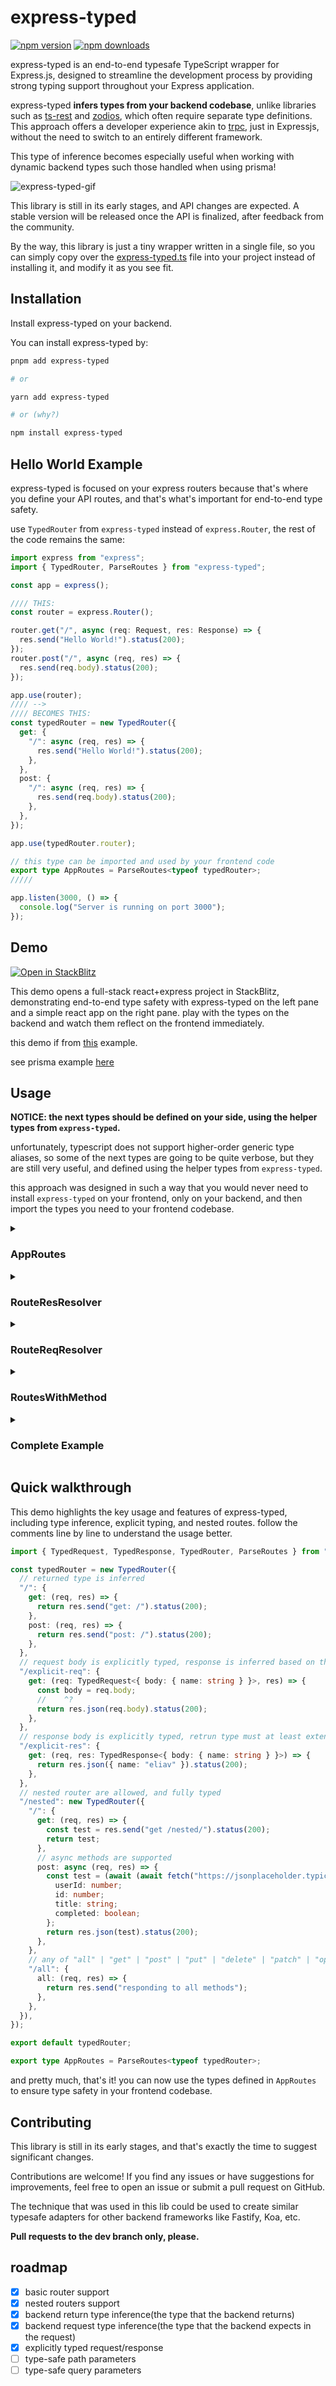 # express-typed

[![npm version](https://badge.fury.io/js/express-typed.svg)](https://www.npmjs.com/package/express-typed)
[![npm downloads](https://img.shields.io/npm/dm/express-typed.svg)](https://www.npmjs.com/package/express-typed)

express-typed is an end-to-end typesafe TypeScript wrapper for Express.js, designed to streamline the development
process by providing strong typing support throughout your Express application.

express-typed **infers types from your backend codebase**, unlike libraries such as [ts-rest](https://ts-rest.com/)
and [zodios](https://www.zodios.org/), which often require separate type definitions. This approach offers a developer
experience akin to [trpc](https://trpc.io/), just in Expressjs, without the need to switch to an entirely different
framework.

This type of inference becomes especially useful when working with dynamic backend types such those handled when using
prisma!

![express-typed-gif](https://github.com/Eliav2/express-typed/assets/47307889/9c8d9406-73b8-4932-8312-282c9e56988d)

This library is still in its early stages, and API changes are expected. A stable version will be released once the API
is finalized, after feedback from the community.

By the way, this library is just a tiny wrapper written in a single file, so you can simply copy over
the [express-typed.ts](https://github.com/Eliav2/express-typed/blob/main/packages/express-typed/src/express-typed.ts)
file into your project instead of installing it, and modify it as you see fit.

## Installation

Install express-typed on your backend.

You can install express-typed by:

```bash
pnpm add express-typed

# or

yarn add express-typed

# or (why?)

npm install express-typed
```

## Hello World Example

express-typed is focused on your express routers because that's where you define your API routes, and that's what's
important for end-to-end type safety.

use `TypedRouter` from `express-typed` instead of `express.Router`, the rest of the code remains the same:

```typescript
import express from "express";
import { TypedRouter, ParseRoutes } from "express-typed";

const app = express();

//// THIS:
const router = express.Router();

router.get("/", async (req: Request, res: Response) => {
  res.send("Hello World!").status(200);
});
router.post("/", async (req, res) => {
  res.send(req.body).status(200);
});

app.use(router);
//// -->
//// BECOMES THIS:
const typedRouter = new TypedRouter({
  get: {
    "/": async (req, res) => {
      res.send("Hello World!").status(200);
    },
  },
  post: {
    "/": async (req, res) => {
      res.send(req.body).status(200);
    },
  },
});

app.use(typedRouter.router);

// this type can be imported and used by your frontend code
export type AppRoutes = ParseRoutes<typeof typedRouter>;
/////

app.listen(3000, () => {
  console.log("Server is running on port 3000");
});
```

## Demo

[![Open in StackBlitz](https://developer.stackblitz.com/img/open_in_stackblitz.svg)](https://stackblitz.com/github/Eliav2/express-typed/tree/main?startScript=start-demo&file=examples/fullstack_react_express-typed/express-typed-demo/src/routes/index.routes.ts&file=examples/fullstack_react_express-typed/frontend-demo/src/App.tsx)

This demo opens a full-stack react+express project in StackBlitz, demonstrating end-to-end type safety with
express-typed on the left pane and a simple react app on the right pane. play with the types on the backend and watch
them reflect on the frontend immediately.

this demo if from [this](/examples/fullstack_react_express-typed) example.

see prisma example [here](/examples/express-typed-prisma/src/routes/typed.routes.ts)

## Usage

**NOTICE: the next types should be defined on your side, using the helper types from `express-typed`.**

unfortunately, typescript does not support higher-order generic type aliases, so some of the next types are going to be
quite verbose, but they are still very useful, and defined using the helper types from `express-typed`.

this approach was designed in such a way that you would never need to install `express-typed` on your frontend, only on
your backend, and then import the types you need to your frontend codebase.

<details>

<summary>

### AppRoutes

</summary>

Once your TypedRouter is defined, You start by extracting the relevant types from your TypedRouter instance by using
the `ParseRoutes` type.

```ts
export type AppRoutes = ParseRoutes<typeof typedRouter>;
```

`ParseRoutes` is a helper type that extracts all routes information from the TypedRouter and flattens nested
TypedRouters.

`AppRoutes` would be now used with all the helper types from `express-typed` to extract the information you need from
the routes. never pass `typeof typedRouter` directly to the helper types, always use `AppRoutes`.

if this lib does not provide the type you need, you can always extract it from `AppRoutes` entirely yourself, or by
utilizing helper types from `express-typed`.

</details>

<details>

<summary>

### RouteResResolver

</summary>

`RouteResResolver` is used to extract the response type from a specific route.

```ts
import { GetRouteResponseInfo, GetRouteResponseInfoHelper } from "express-typed";
//// RouteResResolver
export type RouteResResolver<
  Path extends keyof AppRoutes,
  Method extends keyof AppRoutes[Path],
  Info extends keyof GetRouteResponseInfoHelper<AppRoutes, Path, Method> | "body" = "body"
> = GetRouteResponseInfo<AppRoutes, Path, Method, Info>;
```

usage:

```ts
// get the response from the home page
// the info passed to res.send, res.json, or res.jsonp
type HomePageResponse = RouteResResolver<"/", "get">;
//   ^? "Hello World!"
```

by default, `RouteResResolver` would return the information passed to the `res.send`, to the `res.json` or to
the `res.jsonp` functions in the route handler, but you can also extract other information like the status code,
headers, etc.

```ts
// get specific info from the response (here, the status code)
type HomePageStatus = RouteResResolver<"/", "get", "status">;
//   ^? 200
```

then you can use these types on your frontend codebase to ensure type safety. for example using `axios`
and `react-query`(from [here](/examples/fullstack_react_express-typed/frontend-demo/src/queries.ts)):

```ts
// queries.ts
import { useQuery } from "@tanstack/react-query";
import axios, { type AxiosStatic } from "axios";
import type { AppRoutes, RouteResResolver } from "your-backend-package/src/routes/index.routes";

// an hook to fetch response from server, for any possible method(GET, POST, PUT, DELETE)
export const useAppQuery = <Path extends keyof AppRoutes, Method extends Extract<keyof AxiosStatic, keyof AppRoutes[Path]>>(
  path: Path,
  method: Method
) => {
  return useQuery<RouteResResolver<Path, Method>>({
    queryKey: [path],
    queryFn: async () => {
      const res = await (axios as any)[method](`/api${path}`);
      return res.data as RouteResResolver<Path, Method>;
    },
  });
};
```

and usage(see [here](/examples/fullstack_react_express-typed/frontend-demo/src/App.tsx)):

```tsx
import { useAppQuery } from "./queries";

function App() {
  const query = useAppQuery("/", "get");
  const data = query.data;
  //    ^? const query: UseQueryResult<"Hello world", Error>

  console.log("data", data);

  return <>{JSON.stringify(data)}</>;
}

export default App;
```

</details>

<details>

<summary>

### RouteReqResolver

</summary>

`RouteReqResolver` is defined on your side with the help of `GetRouteRequestHelper` and `GetRouteRequest`:

```ts
import { GetRouteRequestHelper, GetRouteRequest, TypedRouter } from "express-typed";

export type RouteReqResolver<
  Path extends keyof AppRoutes,
  Method extends keyof AppRoutes[Path],
  Info extends keyof GetRouteRequestHelper<AppRoutes, Path, Method> = Extract<keyof GetRouteRequestHelper<AppRoutes, Path, Method>, "body">
> = GetRouteRequest<AppRoutes, Path, Method, Info>;

const typedRouter = new TypedRouter({
  "/": {
    get: (req: TypedRequest<{ body: "bb"; query: "qq" }>, res) => {
      const body = req.body;
      const test = res.send("Home").status(200);
      return test;
    },
  },
});

type HomePageBody = RouteReqResolver<"/", "get">;
//   ^? "bb"
type HomePageQuery = RouteReqResolver<"/", "get", "query">;
//   ^? "qq"
```

example of using this info with react-query mutation(
see [here](/examples/fullstack_react_express-typed/frontend-demo/src/mutations.ts)):

```ts
import { DefaultError, useMutation } from "@tanstack/react-query";
import axios from "axios";
import { AppRoutes, RouteReqResolver, RouteResResolver } from "express-typed-demo/src/routes/index.routes";

const useAppMutation = <Path extends keyof AppRoutes, Method extends keyof AppRoutes[Path]>(path: Path, method: Method) => {
  const mutation = useMutation<RouteResResolver<Path, Method>, DefaultError, RouteReqResolver<Path, Method>>({
    mutationKey: ["mutation", path, method],
    mutationFn: async () => {
      const res = await (axios as any)[method](`/api${path}`);
      return res.data as RouteResResolver<Path, Method>;
    },
  });
  return mutation;
};

// completly type safe
const testMutation = useAppMutation("/mutate", "post");
testMutation.mutate({ name: "test" });
```

</details>

<details>

<summary>

### RoutesWithMethod

</summary>

`RoutesWithMethod` is used to extract all the routes with a specific method from the routes object.

```ts
import { GetRoutesWithMethod, GetRouterMethods } from "express-typed";
//// RoutesWithMethod
export type RoutesWithMethod<Method extends GetRouterMethods<AppRoutes>> = GetRoutesWithMethod<AppRoutes, Method>;
```

usage(see [here](/examples/fullstack_react_express-typed/frontend-demo/src/queries.ts)):

```ts
// get all routes that have a "get" method, and their response types
type GetRoutes = RoutesWithMethod<"get">;
//   ^? type GetRoutes = { "/": "Hello world"};

// get all routes that have a "post" method, and their response types
type PostRoutes = RoutesWithMethod<"post">;
//   ^?  type GetRoutes = { "/": typeof req.body};
```

then in your frontend codebase, you can define the following react-query hooks:

```ts
import { useQuery } from "@tanstack/react-query";
import axios from "axios";
import type { RoutesWithMethod } from "express-typed-demo/src/routes/index.routes";

// an hook to fetch response from server, for GET method
type GetRoutes = RoutesWithMethod<"get">;
export const useAppGetQuery = <P extends keyof GetRoutes>(path: P) => {
  return useQuery<GetRoutes[P]>({
    queryKey: [path],
    queryFn: async () => {
      const res = await axios.get(`/api${path}`);
      return res.data as GetRoutes[P];
    },
  });
};

// an hook to fetch response from server, for POST method
type PostRoutes = RoutesWithMethod<"post">;
export const useAppPostQuery = <P extends keyof PostRoutes>(path: P) => {
  return useQuery<PostRoutes[P]>({
    queryKey: [path],
    queryFn: async () => {
      const res = await axios.post(`/api${path}`);
      return res.data as PostRoutes[P];
    },
  });
};
```

</details>

<details>

<summary>

### Complete Example

</summary>

see full example [here](/examples/fullstack_react_express-typed/express-typed-demo/src/routes/index.routes.ts)

```typescript
import {
  GetRouteRequest,
  GetRouteRequestHelper,
  GetRouteResponseInfo,
  GetRouteResponseInfoHelper,
  GetRouterMethods,
  GetRoutesWithMethod,
  ParseRoutes,
  TypedRequest,
  TypedRouter,
} from "express-typed";

const typedRouter = new TypedRouter({
  // your routes here
});

export default typedRouter;

// these should be defined in any express app, and later be used in your frontend codebase
//      |
//      v

export type AppRoutes = ParseRoutes<typeof typedRouter>;

export type RouteResResolver<
  // example usage
  Path extends keyof AppRoutes,
  Method extends keyof AppRoutes[Path],
  Info extends keyof GetRouteResponseInfoHelper<AppRoutes, Path, Method> | "body" = "body"
> = GetRouteResponseInfo<AppRoutes, Path, Method, Info>;

export type RouteReqResolver<
  Path extends keyof AppRoutes,
  Method extends keyof AppRoutes[Path],
  Info extends keyof GetRouteRequestHelper<AppRoutes, Path, Method> = Extract<keyof GetRouteRequestHelper<AppRoutes, Path, Method>, "body">
> = GetRouteRequest<AppRoutes, Path, Method, Info>;

export type RoutesWithMethod<Method extends GetRouterMethods<AppRoutes>> = GetRoutesWithMethod<AppRoutes, Method>;
```

</details>

## Quick walkthrough

This demo highlights the key usage and features of express-typed, including type inference, explicit typing, and nested routes. follow the comments line by line to understand the usage better.

```ts
import { TypedRequest, TypedResponse, TypedRouter, ParseRoutes } from "express-typed";

const typedRouter = new TypedRouter({
  // returned type is inferred
  "/": {
    get: (req, res) => {
      return res.send("get: /").status(200);
    },
    post: (req, res) => {
      return res.send("post: /").status(200);
    },
  },
  // request body is explicitly typed, response is inferred based on the return value
  "/explicit-req": {
    get: (req: TypedRequest<{ body: { name: string } }>, res) => {
      const body = req.body;
      //    ^?
      return res.json(req.body).status(200);
    },
  },
  // response body is explicitly typed, retrun type must at least extend { name: string }
  "/explicit-res": {
    get: (req, res: TypedResponse<{ body: { name: string } }>) => {
      return res.json({ name: "eliav" }).status(200);
    },
  },
  // nested router are allowed, and fully typed
  "/nested": new TypedRouter({
    "/": {
      get: (req, res) => {
        const test = res.send("get /nested/").status(200);
        return test;
      },
      // async methods are supported
      post: async (req, res) => {
        const test = (await (await fetch("https://jsonplaceholder.typicode.com/todos/1")).json()) as {
          userId: number;
          id: number;
          title: string;
          completed: boolean;
        };
        return res.json(test).status(200);
      },
    },
    // any of "all" | "get" | "post" | "put" | "delete" | "patch" | "options" | "head" is allowed as a method
    "/all": {
      all: (req, res) => {
        return res.send("responding to all methods");
      },
    },
  }),
});

export default typedRouter;

export type AppRoutes = ParseRoutes<typeof typedRouter>;
```

and pretty much, that's it! you can now use the types defined in `AppRoutes` to ensure type safety in your frontend codebase.

## Contributing

This library is still in its early stages, and that's exactly the time to suggest significant changes.

Contributions are welcome! If you find any issues or have suggestions for improvements, feel free to open an issue or
submit a pull request on GitHub.

The technique that was used in this lib could be used to create similar typesafe adapters for other backend frameworks
like Fastify, Koa, etc.

**Pull requests to the dev branch only, please.**

## roadmap

- [x] basic router support
- [x] nested routers support
- [x] backend return type inference(the type that the backend returns)
- [x] backend request type inference(the type that the backend expects in the request)
- [x] explicitly typed request/response
- [ ] type-safe path parameters
- [ ] type-safe query parameters
